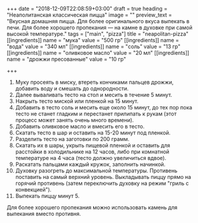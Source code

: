 +++
date = "2018-12-09T22:08:59+03:00"
draft = true
heading = "Неаполитанская классическая пицца"
image = ""
preview_text = "Вкусная домашняя пицца. Для более оригинального вкуса выпекать в печи. Для более хорошего пропекания — на камне в духовке при самой высокой температуре."
tags = ["main", "pizza"]
title = "neapolitan-pizza"
[[ingredients]]
name = "мука"
value = "500 гр"
[[ingredients]]
name = "вода"
value = "340 мл"
[[ingredients]]
name = "соль"
value = "13 гр"
[[ingredients]]
name = "оливковое масло"
value = "20 мл"
[[ingredients]]
name = "дрожжи пресованные"
value = "10 гр"

+++
 1. Муку просеять в миску, втереть кончиками пальцев дрожжи, добавить воду и смешать до однородности.
 2. Далее вываливать тесто на стол и месить в течение 5 минут.
 3. Накрыть тесто миской или пленкой на 15 минут.
 4. Добавить в тесто соль и месить еще около 15 минут, до тех пор пока тесто не станет гладким и перестанет прилипать к рукам (этот процесс может занять очень много времени). 
 5. Добавить оливковое масло и вмесить его в тесто.
 6. Скатать тесто в шар и оставить на 15-20 минут под пленкой.
 7. Разделить тесто на заготовки по 200 грамм.
 8. Скатать их в шары, укрыть пищевой пленкой и оставить для расстойки в холодильнике на 12 часов, либо при комнатной температуре на 4 часа (тесто должно увеличиться вдвое).
 9. Раскатать пальцами каждый кружок, заполнить начинкой.
10. Духовку разогреть до максимальной температуры. Противень поставить на самый верхний уровень. Выкладывать пиццу прямо на горячий противень (затем переключить духовку на режим "гриль с конвекцией").
11. Выпекать пиццу минут 5.

Для более хорошего пропекания можно использовать камень для выпекания вместо противня.